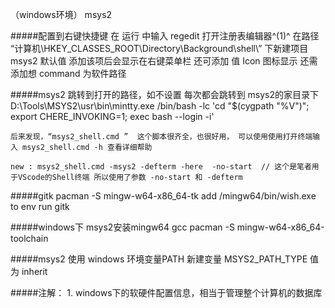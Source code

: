 （windows环境）
msys2

#####配置到右键快捷键
	在 运行 中输入 regedit 打开注册表编辑器^(1)^
	在路径
	“计算机\HKEY_CLASSES_ROOT\Directory\Background\shell\”
	下新建项目  msys2 默认值   添加该项后会显示在右键菜单栏
	还可添加 值 Icon 图标显示
	还需添加想 command 为软件路径


#####msys2 跳转到打开的路径，如不设置  每次都会跳转到 msys2的家目录下
	D:\Tools\MSYS2\usr\bin\mintty.exe /bin/bash -lc 'cd "$(cygpath "%V")"; export CHERE_INVOKING=1; exec bash --login -i'
	
	后来发现，“msys2_shell.cmd ”  这个脚本很齐全，也很好用， 可以使用使用打开终端输入 msys2_shell.cmd -h 查看详细帮助

	new : msys2_shell.cmd -msys2 -defterm -here  -no-start	// 这个是笔者用于VScode的Shell终端 所以使用了参数 -no-start 和 -defterm



#####gitk
	pacman -S mingw-w64-x86_64-tk
	add /mingw64/bin/wish.exe to env
	run gitk

#####windows下 msys2安装mingw64  gcc
	pacman -S mingw-w64-x86_64-toolchain

#####msys2 使用 windows 环境变量PATH
	新建变量 MSYS2_PATH_TYPE    值为 inherit

#####注解：
	1. windows下的软硬件配置信息，相当于管理整个计算机的数据库